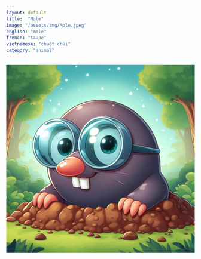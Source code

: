 ```yaml
---
layout: default
title:  "Mole"
image: "/assets/img/Mole.jpeg"
english: "mole"
french: "taupe"
vietnamese: "chuột chũi"
category: "animal"
---
```


![Mole](/assets/img/Mole.jpeg)